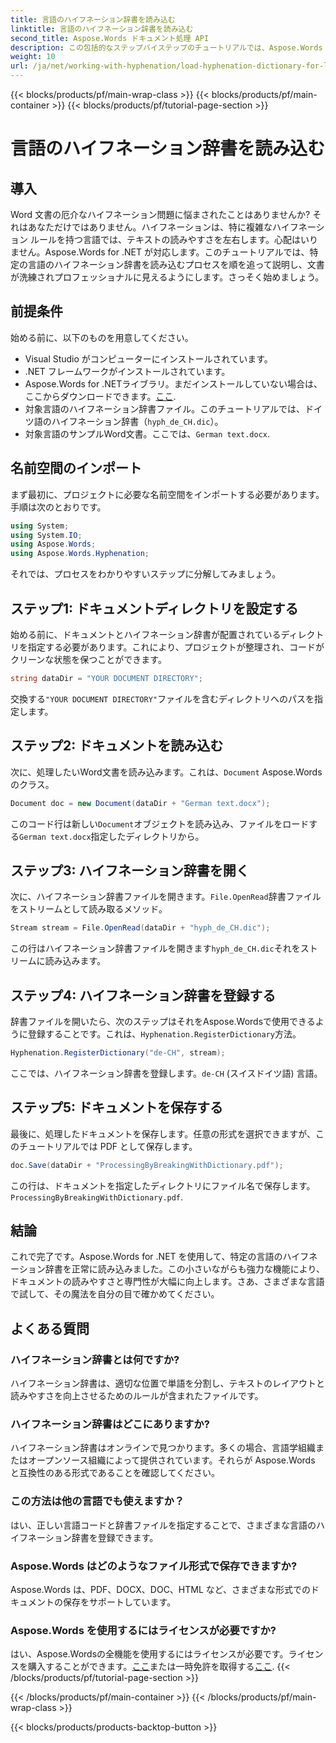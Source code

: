 ```yaml
---
title: 言語のハイフネーション辞書を読み込む
linktitle: 言語のハイフネーション辞書を読み込む
second_title: Aspose.Words ドキュメント処理 API
description: この包括的なステップバイステップのチュートリアルでは、Aspose.Words for .NET を使用して任意の言語のハイフネーション辞書を読み込む方法を学習します。
weight: 10
url: /ja/net/working-with-hyphenation/load-hyphenation-dictionary-for-language/
---
```


{{< blocks/products/pf/main-wrap-class >}}
{{< blocks/products/pf/main-container >}}
{{< blocks/products/pf/tutorial-page-section >}}

# 言語のハイフネーション辞書を読み込む

## 導入

Word 文書の厄介なハイフネーション問題に悩まされたことはありませんか? それはあなただけではありません。ハイフネーションは、特に複雑なハイフネーション ルールを持つ言語では、テキストの読みやすさを左右します。心配はいりません。Aspose.Words for .NET が対応します。このチュートリアルでは、特定の言語のハイフネーション辞書を読み込むプロセスを順を追って説明し、文書が洗練されプロフェッショナルに見えるようにします。さっそく始めましょう。

## 前提条件

始める前に、以下のものを用意してください。

- Visual Studio がコンピューターにインストールされています。
- .NET フレームワークがインストールされています。
-  Aspose.Words for .NETライブラリ。まだインストールしていない場合は、ここからダウンロードできます。[ここ](https://releases.aspose.com/words/net/).
- 対象言語のハイフネーション辞書ファイル。このチュートリアルでは、ドイツ語のハイフネーション辞書（`hyph_de_CH.dic`）。
- 対象言語のサンプルWord文書。ここでは、`German text.docx`.

## 名前空間のインポート

まず最初に、プロジェクトに必要な名前空間をインポートする必要があります。手順は次のとおりです。

```csharp
using System;
using System.IO;
using Aspose.Words;
using Aspose.Words.Hyphenation;
```

それでは、プロセスをわかりやすいステップに分解してみましょう。

## ステップ1: ドキュメントディレクトリを設定する

始める前に、ドキュメントとハイフネーション辞書が配置されているディレクトリを指定する必要があります。これにより、プロジェクトが整理され、コードがクリーンな状態を保つことができます。

```csharp
string dataDir = "YOUR DOCUMENT DIRECTORY";
```

交換する`"YOUR DOCUMENT DIRECTORY"`ファイルを含むディレクトリへのパスを指定します。

## ステップ2: ドキュメントを読み込む

次に、処理したいWord文書を読み込みます。これは、`Document` Aspose.Words のクラス。

```csharp
Document doc = new Document(dataDir + "German text.docx");
```

このコード行は新しい`Document`オブジェクトを読み込み、ファイルをロードする`German text.docx`指定したディレクトリから。

## ステップ3: ハイフネーション辞書を開く

次に、ハイフネーション辞書ファイルを開きます。`File.OpenRead`辞書ファイルをストリームとして読み取るメソッド。

```csharp
Stream stream = File.OpenRead(dataDir + "hyph_de_CH.dic");
```

この行はハイフネーション辞書ファイルを開きます`hyph_de_CH.dic`それをストリームに読み込みます。

## ステップ4: ハイフネーション辞書を登録する

辞書ファイルを開いたら、次のステップはそれをAspose.Wordsで使用できるように登録することです。これは、`Hyphenation.RegisterDictionary`方法。

```csharp
Hyphenation.RegisterDictionary("de-CH", stream);
```

ここでは、ハイフネーション辞書を登録します。`de-CH` (スイスドイツ語) 言語。

## ステップ5: ドキュメントを保存する

最後に、処理したドキュメントを保存します。任意の形式を選択できますが、このチュートリアルでは PDF として保存します。

```csharp
doc.Save(dataDir + "ProcessingByBreakingWithDictionary.pdf");
```

この行は、ドキュメントを指定したディレクトリにファイル名で保存します。`ProcessingByBreakingWithDictionary.pdf`.

## 結論

これで完了です。Aspose.Words for .NET を使用して、特定の言語のハイフネーション辞書を正常に読み込みました。この小さいながらも強力な機能により、ドキュメントの読みやすさと専門性が大幅に向上します。さあ、さまざまな言語で試して、その魔法を自分の目で確かめてください。

## よくある質問

### ハイフネーション辞書とは何ですか?

ハイフネーション辞書は、適切な位置で単語を分割し、テキストのレイアウトと読みやすさを向上させるためのルールが含まれたファイルです。

### ハイフネーション辞書はどこにありますか?

ハイフネーション辞書はオンラインで見つかります。多くの場合、言語学組織またはオープンソース組織によって提供されています。それらが Aspose.Words と互換性のある形式であることを確認してください。

### この方法は他の言語でも使えますか？

はい、正しい言語コードと辞書ファイルを指定することで、さまざまな言語のハイフネーション辞書を登録できます。

### Aspose.Words はどのようなファイル形式で保存できますか?

Aspose.Words は、PDF、DOCX、DOC、HTML など、さまざまな形式でのドキュメントの保存をサポートしています。

### Aspose.Words を使用するにはライセンスが必要ですか?

はい、Aspose.Wordsの全機能を使用するにはライセンスが必要です。ライセンスを購入することができます。[ここ](https://purchase.aspose.com/buy)または一時免許を取得する[ここ](https://purchase.aspose.com/temporary-license/).
{{< /blocks/products/pf/tutorial-page-section >}}

{{< /blocks/products/pf/main-container >}}
{{< /blocks/products/pf/main-wrap-class >}}

{{< blocks/products/products-backtop-button >}}
